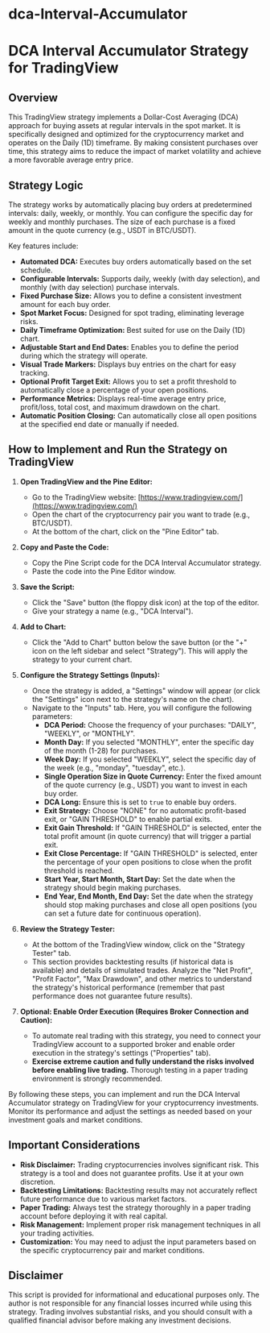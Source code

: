 # dca-Interval-Accumulator

# DCA Interval Accumulator Strategy for TradingView

## Overview

This TradingView strategy implements a Dollar-Cost Averaging (DCA) approach for buying assets at regular intervals in the spot market. It is specifically designed and optimized for the cryptocurrency market and operates on the Daily (1D) timeframe. By making consistent purchases over time, this strategy aims to reduce the impact of market volatility and achieve a more favorable average entry price.

## Strategy Logic

The strategy works by automatically placing buy orders at predetermined intervals: daily, weekly, or monthly. You can configure the specific day for weekly and monthly purchases. The size of each purchase is a fixed amount in the quote currency (e.g., USDT in BTC/USDT).

Key features include:

* **Automated DCA:** Executes buy orders automatically based on the set schedule.
* **Configurable Intervals:** Supports daily, weekly (with day selection), and monthly (with day selection) purchase intervals.
* **Fixed Purchase Size:** Allows you to define a consistent investment amount for each buy order.
* **Spot Market Focus:** Designed for spot trading, eliminating leverage risks.
* **Daily Timeframe Optimization:** Best suited for use on the Daily (1D) chart.
* **Adjustable Start and End Dates:** Enables you to define the period during which the strategy will operate.
* **Visual Trade Markers:** Displays buy entries on the chart for easy tracking.
* **Optional Profit Target Exit:** Allows you to set a profit threshold to automatically close a percentage of your open positions.
* **Performance Metrics:** Displays real-time average entry price, profit/loss, total cost, and maximum drawdown on the chart.
* **Automatic Position Closing:** Can automatically close all open positions at the specified end date or manually if needed.

## How to Implement and Run the Strategy on TradingView

1.  **Open TradingView and the Pine Editor:**
    * Go to the TradingView website: [https://www.tradingview.com/](https://www.tradingview.com/)
    * Open the chart of the cryptocurrency pair you want to trade (e.g., BTC/USDT).
    * At the bottom of the chart, click on the "Pine Editor" tab.

2.  **Copy and Paste the Code:**
    * Copy the Pine Script code for the DCA Interval Accumulator strategy.
    * Paste the code into the Pine Editor window.

3.  **Save the Script:**
    * Click the "Save" button (the floppy disk icon) at the top of the editor.
    * Give your strategy a name (e.g., "DCA Interval").

4.  **Add to Chart:**
    * Click the "Add to Chart" button below the save button (or the "+" icon on the left sidebar and select "Strategy"). This will apply the strategy to your current chart.

5.  **Configure the Strategy Settings (Inputs):**
    * Once the strategy is added, a "Settings" window will appear (or click the "Settings" icon next to the strategy's name on the chart).
    * Navigate to the "Inputs" tab. Here, you will configure the following parameters:
        * **DCA Period:** Choose the frequency of your purchases: "DAILY", "WEEKLY", or "MONTHLY".
        * **Month Day:** If you selected "MONTHLY", enter the specific day of the month (1-28) for purchases.
        * **Week Day:** If you selected "WEEKLY", select the specific day of the week (e.g., "monday", "tuesday", etc.).
        * **Single Operation Size in Quote Currency:** Enter the fixed amount of the quote currency (e.g., USDT) you want to invest in each buy order.
        * **DCA Long:** Ensure this is set to `true` to enable buy orders.
        * **Exit Strategy:** Choose "NONE" for no automatic profit-based exit, or "GAIN THRESHOLD" to enable partial exits.
        * **Exit Gain Threshold:** If "GAIN THRESHOLD" is selected, enter the total profit amount (in quote currency) that will trigger a partial exit.
        * **Exit Close Percentage:** If "GAIN THRESHOLD" is selected, enter the percentage of your open positions to close when the profit threshold is reached.
        * **Start Year, Start Month, Start Day:** Set the date when the strategy should begin making purchases.
        * **End Year, End Month, End Day:** Set the date when the strategy should stop making purchases and close all open positions (you can set a future date for continuous operation).

6.  **Review the Strategy Tester:**
    * At the bottom of the TradingView window, click on the "Strategy Tester" tab.
    * This section provides backtesting results (if historical data is available) and details of simulated trades. Analyze the "Net Profit", "Profit Factor", "Max Drawdown", and other metrics to understand the strategy's historical performance (remember that past performance does not guarantee future results).

7.  **Optional: Enable Order Execution (Requires Broker Connection and Caution):**
    * To automate real trading with this strategy, you need to connect your TradingView account to a supported broker and enable order execution in the strategy's settings ("Properties" tab).
    * **Exercise extreme caution and fully understand the risks involved before enabling live trading.** Thorough testing in a paper trading environment is strongly recommended.

By following these steps, you can implement and run the DCA Interval Accumulator strategy on TradingView for your cryptocurrency investments. Monitor its performance and adjust the settings as needed based on your investment goals and market conditions.

## Important Considerations

* **Risk Disclaimer:** Trading cryptocurrencies involves significant risk. This strategy is a tool and does not guarantee profits. Use it at your own discretion.
* **Backtesting Limitations:** Backtesting results may not accurately reflect future performance due to various market factors.
* **Paper Trading:** Always test the strategy thoroughly in a paper trading account before deploying it with real capital.
* **Risk Management:** Implement proper risk management techniques in all your trading activities.
* **Customization:** You may need to adjust the input parameters based on the specific cryptocurrency pair and market conditions.

## Disclaimer

This script is provided for informational and educational purposes only. The author is not responsible for any financial losses incurred while using this strategy. Trading involves substantial risks, and you should consult with a qualified financial advisor before making any investment decisions.
